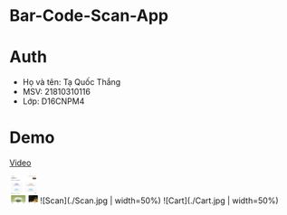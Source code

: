 # Bar-Code-Scan-App
# Auth
- Họ và tên: Tạ Quốc Thắng
- MSV: 21810310116
- Lớp: D16CNPM4
# Demo
[Video](https://drive.google.com/file/d/1emejwIyocPYAeRziCL5V9j5ZSgbLzrha/view?usp=sharing)

<img src="./Home.jpg" alt="Home" width="50" height="50">
![Scan](./Scan.jpg | width=50%)
![Cart](./Cart.jpg | width=50%)

